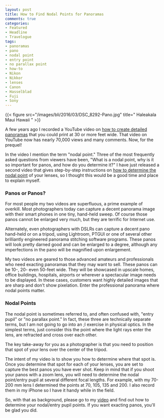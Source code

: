 ```yaml
---
layout: post
title: How to Find Nodal Points for Panoramas
comments: true
categories:
- Featured
- Headline
- Travelogue
tags:
- panoramas
- pano
- nodal point
- entry point
- no parallax point
- how-to
- Nikon
- Nikkor
- lenses
- Canon
- Hasselblad
- Fuji
- Sony
---
```


{{< figure src="/images/bli/2016/03/DSC_8292-Pano.jpg" title=" Haleakala Maui Hawaii  " >}}

A few years ago I recorded a YouTube video on [how to create detailed panoramas](https://youtu.be/edgmob9gtQ4) that you could print at 30 or more feet wide. That video on YouTube now has nearly 70,000 views and many comments. Now, for the prequel!
  
<!--more-->

In the video I mention the term "nodal point." Three of the most frequently asked questions from viewers have been, "What is a nodal point, why is it so important for panos, and how do you determine it?" I have just released a second video that gives step-by-step instructions on [how to determine the nodal point](https://youtu.be/IFQHoCjFTn8) of your lenses, so I thought this would be a good time and place to explain myself. 

### Panos or Panos?

For most people my two videos are superfluous, a prime example of overkill. Most photographers today can capture a decent panorama image with their smart phones in one tiny, hand-held sweep. Of course those panos cannot be enlarged very much, but they are terrific for Internet use. 

Alternately, even photographers with DSLRs can capture a decent pano hand-held or on a tripod, using Lightroom, PTGUI or one of several other brilliantly engineered panorama stitching software programs. These panos will look pretty darned good and can be enlarged to a degree, although any imperfections in the pano will be magnified upon enlargement. 

My two videos are geared to those advanced amateurs and professionals who need exacting panoramas that they may want to sell. These panos can be 10-, 20- even 50-feet wide. They will be showcased in upscale homes, office buildings, hospitals, airports or wherever a spectacular image needs to be displayed. In these cases, customers want highly detailed images that are sharp and don't show pixelation. Enter the professional panorama where nodal points matter.

### Nodal Points

The nodal point is sometimes referred to, and often confused with, "entry pupil" or "no parallax point." In fact, these three are technically separate terms, but I am not going to go into an    ;l exercise in physical optics. In the simplest terms, just consider this the point where the light rays enter the lens, are refracted and cross over each other. 

The key take-away for you as a photographer is that you need to position that spot of your lens over the center of the tripod. 

The intent of my video is to show you how to determine where that spot is. Once you determine that spot for each of your lenses, you are set to capture the best panos you have ever shot. Keep in mind that if you shoot your panos with a zoom lens, you will need to determine the nodal point/entry pupil at several different focal lengths. For example, with my 70-200 mm lens I determined the points at 70, 105, 135 and 200. I also record them in my iPhone so I have it handy while in the field. 

So, with that as background, please go to my [video](https://youtu.be/edgmob9gtQ4) and find out how to determine your nodal/entry pupil points. If you want exacting panos, you'll be glad you did.


